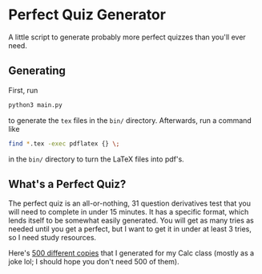 # Perfect Quiz Generator

A little script to generate probably more perfect quizzes than you'll ever need.

## Generating

First, run

```bash
python3 main.py
```

to generate the `tex` files in the `bin/` directory. Afterwards, run a command like

```bash
find *.tex -exec pdflatex {} \;
```

in the `bin/` directory to turn the LaTeX files into pdf's.


## What's a Perfect Quiz?

The perfect quiz is an all-or-nothing, 31 question derivatives test that you will need to complete in under 15 minutes. It has a specific format, which lends itself to be somewhat easily generated. You will get as many tries as needed until you get a perfect, but I want to get it in under at least 3 tries, so I need study resources.

Here's [500 different copies](https://drive.google.com/drive/folders/18pqYVaIQQcHNBGI7V53gPaplnY1NHM6b?usp=sharing) that I generated for my Calc class (mostly as a joke lol; I should hope you don't need 500 of them).
